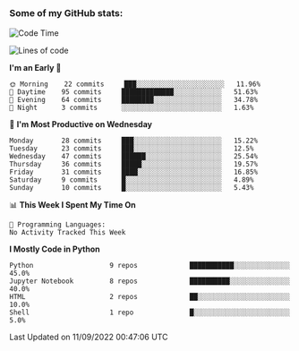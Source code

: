 ##
### Some of my GitHub stats:


<!--START_SECTION:waka-->
![Code Time](http://img.shields.io/badge/Code%20Time-0%20secs-blue)

![Lines of code](https://img.shields.io/badge/From%20Hello%20World%20I%27ve%20Written-9%20Million%20lines%20of%20code-blue)

**I'm an Early 🐤** 

```text
🌞 Morning    22 commits     ███░░░░░░░░░░░░░░░░░░░░░░   11.96% 
🌆 Daytime    95 commits     █████████████░░░░░░░░░░░░   51.63% 
🌃 Evening    64 commits     ████████░░░░░░░░░░░░░░░░░   34.78% 
🌙 Night      3 commits      ░░░░░░░░░░░░░░░░░░░░░░░░░   1.63%

```
📅 **I'm Most Productive on Wednesday** 

```text
Monday       28 commits     ███░░░░░░░░░░░░░░░░░░░░░░   15.22% 
Tuesday      23 commits     ███░░░░░░░░░░░░░░░░░░░░░░   12.5% 
Wednesday    47 commits     ██████░░░░░░░░░░░░░░░░░░░   25.54% 
Thursday     36 commits     █████░░░░░░░░░░░░░░░░░░░░   19.57% 
Friday       31 commits     ████░░░░░░░░░░░░░░░░░░░░░   16.85% 
Saturday     9 commits      █░░░░░░░░░░░░░░░░░░░░░░░░   4.89% 
Sunday       10 commits     █░░░░░░░░░░░░░░░░░░░░░░░░   5.43%

```


📊 **This Week I Spent My Time On** 

```text
💬 Programming Languages: 
No Activity Tracked This Week

```

**I Mostly Code in Python** 

```text
Python                   9 repos             ███████████░░░░░░░░░░░░░░   45.0% 
Jupyter Notebook         8 repos             ██████████░░░░░░░░░░░░░░░   40.0% 
HTML                     2 repos             ██░░░░░░░░░░░░░░░░░░░░░░░   10.0% 
Shell                    1 repo              █░░░░░░░░░░░░░░░░░░░░░░░░   5.0%

```



 Last Updated on 11/09/2022 00:47:06 UTC
<!--END_SECTION:waka-->

